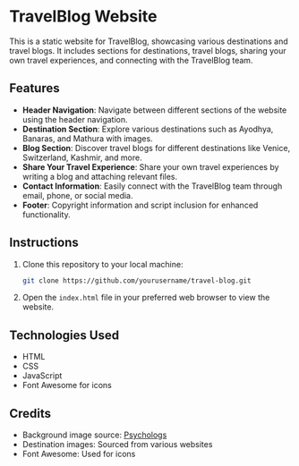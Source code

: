 # TravelBlog Website

This is a static website for TravelBlog, showcasing various destinations and travel blogs. It includes sections for destinations, travel blogs, sharing your own travel experiences, and connecting with the TravelBlog team.

## Features

- **Header Navigation**: Navigate between different sections of the website using the header navigation.
- **Destination Section**: Explore various destinations such as Ayodhya, Banaras, and Mathura with images.
- **Blog Section**: Discover travel blogs for different destinations like Venice, Switzerland, Kashmir, and more.
- **Share Your Travel Experience**: Share your own travel experiences by writing a blog and attaching relevant files.
- **Contact Information**: Easily connect with the TravelBlog team through email, phone, or social media.
- **Footer**: Copyright information and script inclusion for enhanced functionality.

## Instructions

1. Clone this repository to your local machine:

    ```bash
    git clone https://github.com/yourusername/travel-blog.git
    ```

2. Open the `index.html` file in your preferred web browser to view the website.

## Technologies Used

- HTML
- CSS
- JavaScript
- Font Awesome for icons

## Credits

- Background image source: [Psychologs](https://www.psychologs.com/wp-content/uploads/2023/08/Hodophile-A-Person-who-Loves-to-Travel.jpg)
- Destination images: Sourced from various websites
- Font Awesome: Used for icons


